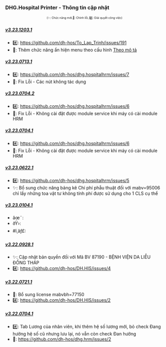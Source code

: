 ﻿### DHG.Hospital Printer - Thông tin cập nhật

<div align="center" style="font-size:xx-small">(✨: Chức năng mới,🐛: Chỉnh lỗi, #️⃣: Giải quyết công việc) </div>

##### [v3.23.1203.1]()

- #️⃣: <https://github.com/dh-hos/To_Lap_Trinh/issues/191>
- 🐛: Thêm chức năng ẩn hiện menu theo cấu hình [Theo mô tả](https://github.com/dh-hos/Mo-ta-he-thong/blob/main/HRM/Hau-cau-hinh-menu.md)

##### [v3.23.0713.1]()

- #️⃣: <https://github.com/dh-hos/dhg.hospitalhrm/issues/7>
- 🐛: Fix Lỗi - Các nút không tác dụng

##### [v3.23.0704.2]()

- #️⃣: <https://github.com/dh-hos/dhg.hospitalhrm/issues/6>
- 🐛: Fix Lỗi - Không cài đặt được module service khi máy có cài module HRM

##### [v3.23.0704.1]()

- #️⃣: <https://github.com/dh-hos/dhg.hospitalhrm/issues/6>
- 🐛: Fix Lỗi - Không cài đặt được module service khi máy có cài module HRM

##### [v3.23.0622.1]()

- #️⃣: <https://github.com/dh-hos/dhg.hospitalhrm/issues/5>
- ✨: Bổ sung chức năng bảng kê Chi phí phẫu thuật đối với mabv=95006 chỉ lấy những toa vật tư không tính phí được sử dụng cho 1 CLS cụ thể

##### [v3.23.0104.1]()

-  âœ¨:
-  ðŸ›:
-  #ï¸âƒ£:

##### [v3.22.0928.1]()

-  ✨: Cập nhật bản quyền đối với Mã BV 87190 - BỆNH VIỆN DA LIỄU ĐỒNG THÁP
-  #️⃣: https://github.com/dh-hos/DH.HIS/issues/4

##### [v3.22.0721.1]()

-  🐛: Bổ sung license mabvbh=77150
-  #️⃣: https://github.com/dh-hos/DH.HIS/issues/2

##### [v3.22.0704.1]()

-  #️⃣: Tab Lương của nhân viên, khi thêm hệ số lương mới, bỏ check Đang hưởng hệ số cũ nhưng lưu lại, nó vẫn còn check Đan hưởng
-  🐛: https://github.com/dh-hos/dhg.hrm/issues/2
